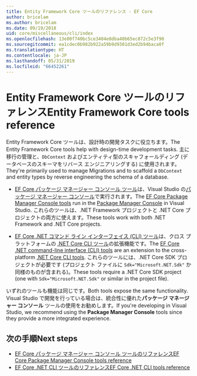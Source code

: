 ```yaml
---
title: Entity Framework Core ツールのリファレンス - EF Core
author: bricelam
ms.author: bricelam
ms.date: 09/19/2018
uid: core/miscellaneous/cli/index
ms.openlocfilehash: 13e80f740bc5ce3404e8dba40b65ec872c5e3f90
ms.sourcegitcommit: ea1cdec0b982b922a59b9d9301d3ed2b94baca0f
ms.translationtype: HT
ms.contentlocale: ja-JP
ms.lasthandoff: 05/31/2019
ms.locfileid: "66452261"
---
```

# <a name="entity-framework-core-tools-reference"></a><span data-ttu-id="65de0-102">Entity Framework Core ツールのリファレンス</span><span class="sxs-lookup"><span data-stu-id="65de0-102">Entity Framework Core tools reference</span></span>

<span data-ttu-id="65de0-103">Entity Framework Core ツールは、設計時の開発タスクに役立ちます。</span><span class="sxs-lookup"><span data-stu-id="65de0-103">The Entity Framework Core tools help with design-time development tasks.</span></span> <span data-ttu-id="65de0-104">主に移行の管理と、`DbContext` およびエンティティ型のスキャフォールディング (データベースのスキーマをリバース エンジニアリングする) に使用されます。</span><span class="sxs-lookup"><span data-stu-id="65de0-104">They're primarily used to manage Migrations and to scaffold a `DbContext` and entity types by reverse engineering the schema of a database.</span></span>

* <span data-ttu-id="65de0-105">[EF Core パッケージ マネージャー コンソール ツール](powershell.md)は、Visual Studio の[パッケージ マネージャー コンソール](https://docs.microsoft.com/nuget/tools/package-manager-console)で実行されます。</span><span class="sxs-lookup"><span data-stu-id="65de0-105">The [EF Core Package Manager Console tools](powershell.md) run in the [Package Manager Console](https://docs.microsoft.com/nuget/tools/package-manager-console) in Visual Studio.</span></span> <span data-ttu-id="65de0-106">これらのツールは、.NET Framework プロジェクトと .NET Core プロジェクトの両方に使えます。</span><span class="sxs-lookup"><span data-stu-id="65de0-106">These tools work with both .NET Framework and .NET Core projects.</span></span>

* <span data-ttu-id="65de0-107">[EF Core .NET コマンド ライン インターフェイス (CLI) ツール](dotnet.md)は、クロス プラットフォームの [.NET Core CLI ツール](https://docs.microsoft.com/dotnet/core/tools/)の拡張機能です。</span><span class="sxs-lookup"><span data-stu-id="65de0-107">The [EF Core .NET command-line interface (CLI) tools](dotnet.md) are an extension to the cross-platform [.NET Core CLI tools](https://docs.microsoft.com/dotnet/core/tools/).</span></span> <span data-ttu-id="65de0-108">これらのツールには、.NET Core SDK プロジェクトが必要です (プロジェクト ファイルに `Sdk="Microsoft.NET.Sdk"` か同様のものが含まれる)。</span><span class="sxs-lookup"><span data-stu-id="65de0-108">These tools require a .NET Core SDK project (one with `Sdk="Microsoft.NET.Sdk"` or similar in the project file).</span></span>

<span data-ttu-id="65de0-109">いずれのツールも機能は同じです。</span><span class="sxs-lookup"><span data-stu-id="65de0-109">Both tools expose the same functionality.</span></span> <span data-ttu-id="65de0-110">Visual Studio で開発を行っている場合は、統合性に優れた**パッケージ マネージャー コンソール** ツールの使用をお勧めします。</span><span class="sxs-lookup"><span data-stu-id="65de0-110">If you're developing in Visual Studio, we recommend using the **Package Manager Console** tools since they provide a more integrated experience.</span></span>

## <a name="next-steps"></a><span data-ttu-id="65de0-111">次の手順</span><span class="sxs-lookup"><span data-stu-id="65de0-111">Next steps</span></span>

* [<span data-ttu-id="65de0-112">EF Core パッケージ マネージャー コンソール ツールのリファレンス</span><span class="sxs-lookup"><span data-stu-id="65de0-112">EF Core Package Manager Console tools reference</span></span>](powershell.md)
* [<span data-ttu-id="65de0-113">EF Core .NET CLI ツールのリファレンス</span><span class="sxs-lookup"><span data-stu-id="65de0-113">EF Core .NET CLI tools reference</span></span>](dotnet.md)
